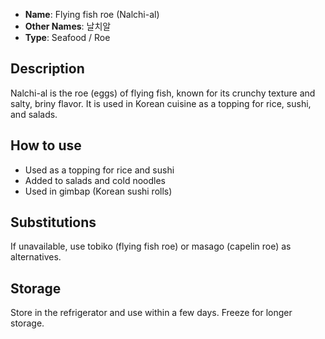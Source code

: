 - **Name**: Flying fish roe (Nalchi-al)
- **Other Names**: 날치알
- **Type**: Seafood / Roe

## Description

Nalchi-al is the roe (eggs) of flying fish, known for its crunchy texture and salty, briny flavor. It is used in Korean cuisine as a topping for rice, sushi, and salads.

## How to use

- Used as a topping for rice and sushi
- Added to salads and cold noodles
- Used in gimbap (Korean sushi rolls)

## Substitutions

If unavailable, use tobiko (flying fish roe) or masago (capelin roe) as alternatives.

## Storage

Store in the refrigerator and use within a few days. Freeze for longer storage. 